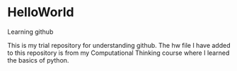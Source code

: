 # HelloWorld
Learning github

This is my trial repository for understanding github. The hw file I have added to this repository is from my Computational Thinking course where I learned the basics of python.
